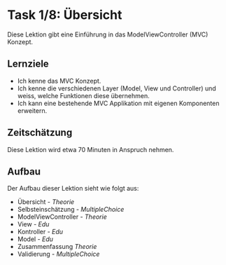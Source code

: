# Task 1/8: Übersicht
Diese Lektion gibt eine Einführung in das ModelViewController (MVC) Konzept.

## Lernziele
- Ich kenne das MVC Konzept.
- Ich kenne die verschiedenen Layer (Model, View und Controller) und weiss, welche Funktionen diese übernehmen.
- Ich kann eine bestehende MVC Applikation mit eigenen Komponenten erweitern.

## Zeitschätzung
Diese Lektion wird etwa 70 Minuten in Anspruch nehmen.

## Aufbau
Der Aufbau dieser Lektion sieht wie folgt aus:

- Übersicht - *Theorie*
- Selbsteinschätzung - *MultipleChoice*
- ModelViewController - *Theorie*
- View - *Edu*
- Kontroller - *Edu*
- Model - *Edu*
- Zusammenfassung *Theorie*
- Validierung - *MultipleChoice*